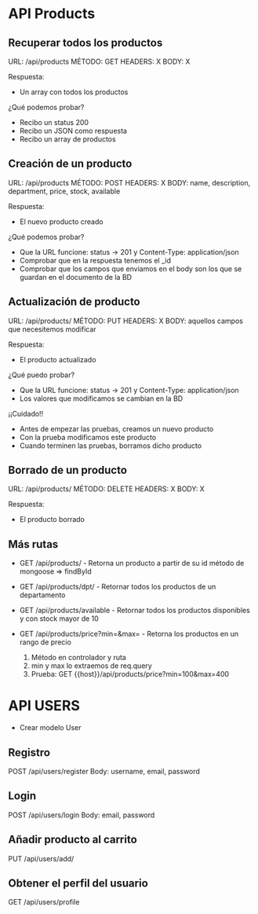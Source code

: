 # API Products

## Recuperar todos los productos

URL: /api/products
MÉTODO: GET
HEADERS: X
BODY: X

Respuesta:
- Un array con todos los productos

¿Qué podemos probar?
- Recibo un status 200
- Recibo un JSON como respuesta
- Recibo un array de productos

## Creación de un producto

URL: /api/products
MÉTODO: POST
HEADERS: X
BODY: name, description, department, price, stock, available

Respuesta:
- El nuevo producto creado

¿Qué podemos probar?
- Que la URL funcione: status -> 201 y Content-Type: application/json
- Comprobar que en la respuesta tenemos el _id
- Comprobar que los campos que enviamos en el body son los que se guardan en el documento de la BD

## Actualización de producto

URL: /api/products/<PRODUCTID>
MÉTODO: PUT
HEADERS: X
BODY: aquellos campos que necesitemos modificar

Respuesta: 
- El producto actualizado

¿Qué puedo probar?
- Que la URL funcione: status -> 201 y Content-Type: application/json
- Los valores que modificamos se cambian en la BD

¡¡Cuidado!!
- Antes de empezar las pruebas, creamos un nuevo producto
- Con la prueba modificamos este producto
- Cuando terminen las pruebas, borramos dicho producto

## Borrado de un producto

URL: /api/products/<PRODUCTID>
MÉTODO: DELETE
HEADERS: X
BODY: X

Respuesta:
- El producto borrado

## Más rutas

- GET /api/products/<PRODUCTID> - Retorna un producto a partir de su id
método de mongoose => findById
- GET /api/products/dpt/<DEPARTMENT> - Retornar todos los productos de un departamento
- GET /api/products/available - Retornar todos los productos disponibles y con stock mayor de 10

- GET /api/products/price?min=<MINPRICE>&max=<MAXPRICE> - Retorna los productos en un rango de precio
    1. Método en controlador y ruta
    2. min y max lo extraemos de req.query 
    3. Prueba: 
        GET {{host}}/api/products/price?min=100&max=400

# API USERS

- Crear modelo User

## Registro
POST /api/users/register
Body: username, email, password

## Login
POST /api/users/login
Body: email, password

## Añadir producto al carrito
PUT /api/users/add/<PRODUCTID>

## Obtener el perfil del usuario
GET /api/users/profile